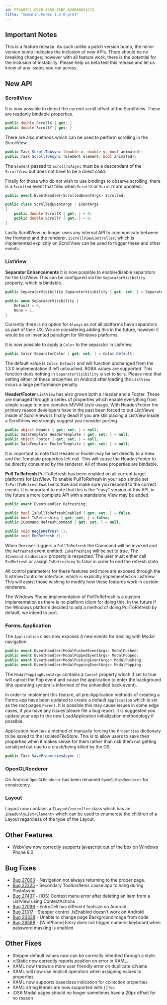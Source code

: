 ```yaml
---
id: F76A97C1-C920-4659-85BF-A2ABA0A51CC2
title: "Xamarin.Forms 1.4.0-pre1"
---
```


## Important Notes ##

This is a feature release. As such unlike a patch version bump, the minor version bump indicates the inclusion of new APIs. There should be no breaking changes; however with all feature work, there is the potential for the inclusion of instability. Please help us beta test this release and let us know of any issues you run across.

## New API ##

### ScrollView ###

It is now possible to detect the current scroll offset of the ScrollView. These are readonly bindable properties.

```csharp
public double ScrollX { get; }
public double ScrollY { get; }
```

There are also methods which can be used to perform scrolling in the ScrollView.

```csharp
public Task ScrollToAsync (double x, double y, bool animated);
public Task ScrollToAsync (Element element, bool animated);
```
The `Element` passed to `ScrollToAsync` must be a descendant of the `ScrollView` but does not have to be a direct child.

Finally for those who do not wish to use bindings to observe scrolling, there is a `Scrolled` event that fires when `ScrollX` or `ScrollY` are updated.

```csharp
public event EventHandler<ScrolledEventArgs> Scrolled;

public class ScrolledEventArgs : EventArgs
{
    public double ScrollX { get; } = 0;
    public double ScrollY { get; } = 0;
}
```
Lastly ScrollView no longer uses any internal API to communicate between the frontend and the renderer. `IScrollViewController`, which is implemented explicitly on ScrollView can be used to trigger these and other events.

### ListView ###

**Separator Enhancements**
It is now possible to enable/disable separators for the ListView. This can be configured via the `SeparatorVisibility` property, which is bindable.

```csharp
public SeparatorVisibility SeparatorVisibility { get; set; } = SeparatorVisibility.Default;

public enum SeparatorVisibility {
    Default = 0,
    None = 1,
}
```
Currently there is no option for `Always` as not all platforms have separators as part of their UX. We are considering adding this in the future, however it would be an invented paradigm for Windows platforms.

It is now possible to apply a `Color` to the separator in ListView.
```csharp
public Color SeparatorColor { get; set; } = Color.Default;
```
The default value is `Color.Default` and will function unchanged from the 1.3.0 implementation if left untouched. RGBA values are supported. This function does nothing in `SeparatorVisibility` is set to `None`. Please note that setting either of these properties on Android after loading the `ListView` incurs a large performance penalty.

**Header/Footer**
`ListView` has also grown both a Header and a Footer. These are managed through a series of properties which enable everything from simple usage to more complex MVVM style usage. With Header/Footer the primary reason developers have in the past been forced to put ListViews inside of ScrollViews is finally dead! If you are still placing a ListView inside a ScrollView we strongly suggest you consider porting.
```csharp
public object Header { get; set; } = null;
public DataTemplate HeaderTemplate { get; set; } = null;
public object Footer { get; set; } = null;
public DataTemplate FooterTemplate { get; set; } = null;
```
It is important to note that Header or Footer may be set directly to a View and the Template properties left null. This will cause the Header/Footer to be directly consumed by the renderer. All of these properties are bindable.

**Pull To Refresh**
PullToRefresh has been enabled on all current target platforms for ListView. To enable PullToRefresh in your app simple set `IsPullToRefreshEnabled` to true and make sure you respond to the correct events. It is important to note that this is the "easy" version of this API, in the future a more complete API with a standalone View may be added.
```csharp
public event EventHandler Refreshing;

public bool IsPullToRefreshEnabled { get; set; } = false;
public bool IsRefreshing { get; set; } = false;
public ICommand RefreshCommand { get; set; } = null;

public void BeginRefresh ();
public void EndRefresh ();
```
When the user triggers a `PullToRefresh` the Command will be invoked and the `Refreshed` event emitted. `IsRefreshing` will be set to true. The `ICommand.CanExecute` property is respected. The user must either call `EndRefresh` or assign `IsRefreshing` to false in order to end the refresh state.

All control parameters for these features and more are exposed through the IListViewController interface, which is explicitly implemented on ListView. This will assist those wishing to modify how these features work in custom renderers.

The Windows Phone implementation of PullToRefresh is a custom implementation as there is no platform idiom for doing this. In the future if the Windows platform decided to add a method of doing PullToRefresh by default, we intend to port.

### Forms.Application ###

The `Application` class now exposes 4 new events for dealing with Modal navigation.
```csharp
public event EventHandler<ModalPushedEventArgs> ModalPushed;
public event EventHandler<ModalPoppedEventArgs> ModalPopped;
public event EventHandler<ModalPushingEventArgs> ModalPushing;
public event EventHandler<ModalPoppingEventArgs> ModalPopping;
```
The `ModalPoppingEventArgs` contains a `Cancel` property which if set to true will cancel the Pop event and cause the application to enter the background (the operating system is informed of the unhandled back event).

In order to implement this feature, all pre-Application methods of creating a Forms app have been updated to create a default `Application` which is set as the root pages `Parent`. It is possible this may cause issues in some edge cases, if you have any issues please file a bug report. It is suggested you update your app to the new LoadApplication initialization methodology if possible.

Application now has a method of manually forcing the `Properties` dictionary to be saved to the IsolatedFileStore. This is to allow users to save their properties when it makes sense for them rather than risk them not getting serialized out due to a crash/being killed by the OS.
```csharp
public Task SavePropertiesAsync ()
```

### OpenGLRenderer ###

On Android `OpenGLRenderer` has been renamed `OpenGLViewRenderer` for consistency.

### Layout ###
Layout now contains a `ILayoutController` class which has an `IReadOnlyList<Element>` which can be used to enumerate the children of a Layout regardless of the type of the Layout.

## Other Features ##

- WebView now correctly supports javascript out of the box on Windows Phone 8.0

## Bug Fixes ##

- [Bug 27063](https://bugzilla.xamarin.com/show_bug.cgi?id=27063) - Navigation not always returning to the proper page.
- [Bug 27225](https://bugzilla.xamarin.com/show_bug.cgi?id=27225) - Secondary ToolbarItems cause app to hang during PushAsync
- [Bug 27437](https://bugzilla.xamarin.com/show_bug.cgi?id=27437) - [iOS] Context menu error after deleting an item from a ListView using ContextActions
- [Bug 27096](https://bugzilla.xamarin.com/show_bug.cgi?id=27096) - EntryCell has different fontsize on Android
- [Bug 21317](https://bugzilla.xamarin.com/show_bug.cgi?id=21317) - Stepper control .IsEnabled doesn't work on Android
- [Bug 26338](https://bugzilla.xamarin.com/show_bug.cgi?id=26338) - Unable to change page BackgroundImage from code
- [Bug 26588](https://bugzilla.xamarin.com/show_bug.cgi?id=26588) - [WinPhone] Entry does not trigger numeric keyboard when password masking is enabled


## Other Fixes ##

- Stepper default values now can be correctly inherited through a style.
- x:Static now correctly reports position on error in XAML.
- XAML now throws a more user friendly error on duplicate x:Name
- XAML will now use implicit operators when assigning values to properties
- XAML now supports baseclass indication for collection properties
- XAML string literals are now supported with `{}foo`
- iOS6 Modal pages should no longer sometimes have a 20px offset for no reason

